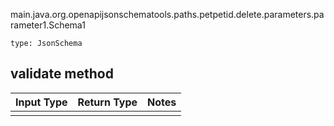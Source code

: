 main.java.org.openapijsonschematools.paths.petpetid.delete.parameters.parameter1.Schema1
```
type: JsonSchema
```

## validate method
Input Type | Return Type | Notes
------------ | ------------- | -------------
 |  |
